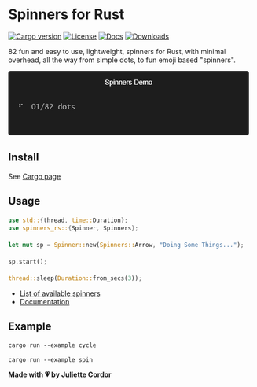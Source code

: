 # Spinners for Rust

[![Cargo version](https://img.shields.io/crates/v/spinners-rs.svg)](https://crates.io/crates/spinners-rs)
[![License](https://img.shields.io/crates/l/spinners-rs)](https://github.com/jewlexx/spinners-rs/blob/master/LICENSE)
[![Docs](https://img.shields.io/docsrs/spinners-rs)](https://docs.rs/spinners-rs/)
[![Downloads](https://img.shields.io/crates/d/spinners-rs.svg)](https://crates.io/crates/spinners-rs)

82 fun and easy to use, lightweight, spinners for Rust, with minimal overhead, all the way from simple dots, to fun emoji based "spinners".

![Demo Gif](./demo/render.gif)

## Install

See [Cargo page](https://crates.io/crates/spinners-rs)

## Usage

```rust
use std::{thread, time::Duration};
use spinners_rs::{Spinner, Spinners};

let mut sp = Spinner::new(Spinners::Arrow, "Doing Some Things...");

sp.start();

thread::sleep(Duration::from_secs(3));
```

- [List of available spinners](src/spinners.rs)
- [Documentation](https://docs.rs/spinners-rs/)

## Example

```shell
cargo run --example cycle
```

```shell
cargo run --example spin
```

**Made with 💗 by Juliette Cordor**
